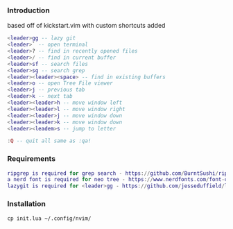 ### Introduction

based off of kickstart.vim with custom shortcuts added

```lua
<leader>gg -- lazy git
<leader>` -- open terminal
<leader>? -- find in recently opened files
<leader>/ -- find in current buffer
<leader>sf -- search files
<leader>sg -- search grep
<leader><leader><space> -- find in existing buffers
<leader>o -- open Tree File viewer
<leader>j -- previous tab
<leader>k -- next tab
<leader><leader>h -- move window left
<leader><leader>l -- move window right
<leader><leader>j -- move window down
<leader><leader>k -- move window down
<leader><leadem>s -- jump to letter

:Q -- quit all same as :qa!
```

### Requirements

```lua
ripgrep is required for grep search - https://github.com/BurntSushi/ripgrep
a nerd font is required for neo tree - https://www.nerdfonts.com/font-downloads
lazygit is required for <leader>gg - https://github.com/jesseduffield/lazygit
```


### Installation

```
cp init.lua ~/.config/nvim/
```

